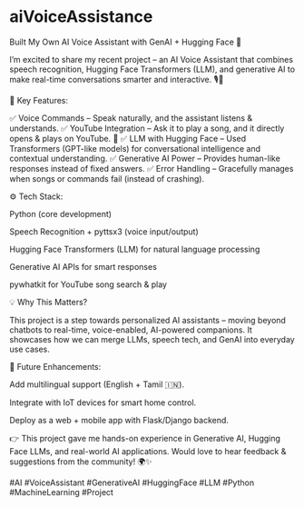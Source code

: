 # aiVoiceAssistance 
Built My Own AI Voice Assistant with GenAI + Hugging Face 🚀

I’m excited to share my recent project – an AI Voice Assistant that combines speech recognition, Hugging Face Transformers (LLM), and generative AI to make real-time conversations smarter and interactive. 🎙🤖

🔑 Key Features:

✅ Voice Commands – Speak naturally, and the assistant listens & understands.
✅ YouTube Integration – Ask it to play a song, and it directly opens & plays on YouTube. 🎵
✅ LLM with Hugging Face – Used Transformers (GPT-like models) for conversational intelligence and contextual understanding.
✅ Generative AI Power – Provides human-like responses instead of fixed answers.
✅ Error Handling – Gracefully manages when songs or commands fail (instead of crashing).

⚙️ Tech Stack:

Python (core development)

Speech Recognition + pyttsx3 (voice input/output)

Hugging Face Transformers (LLM) for natural language processing

Generative AI APIs for smart responses

pywhatkit for YouTube song search & play

💡 Why This Matters?

This project is a step towards personalized AI assistants – moving beyond chatbots to real-time, voice-enabled, AI-powered companions. It showcases how we can merge LLMs, speech tech, and GenAI into everyday use cases.

🌟 Future Enhancements:

Add multilingual support (English + Tamil 🇮🇳).

Integrate with IoT devices for smart home control.

Deploy as a web + mobile app with Flask/Django backend.

👉 This project gave me hands-on experience in Generative AI, Hugging Face LLMs, and real-world AI applications.
Would love to hear feedback & suggestions from the community! 🌍✨

#AI #VoiceAssistant #GenerativeAI #HuggingFace #LLM #Python #MachineLearning #Project
